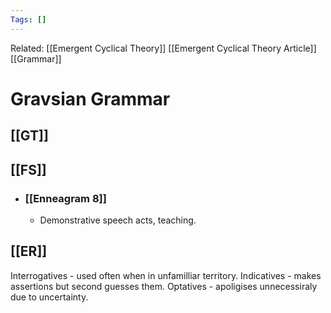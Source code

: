 ```yaml
---
Tags: []
---
```

Related: [[Emergent Cyclical Theory]] [[Emergent Cyclical Theory Article]] [[Grammar]]
# Gravsian Grammar

## [[GT]]

## [[FS]]
- ### [[Enneagram 8]]
	- Demonstrative speech acts, teaching. 

## [[ER]]
Interrogatives - used often when in unfamilliar territory.
Indicatives - makes assertions but second guesses them. 
Optatives - apoligises unnecessiraly due to uncertainty.

